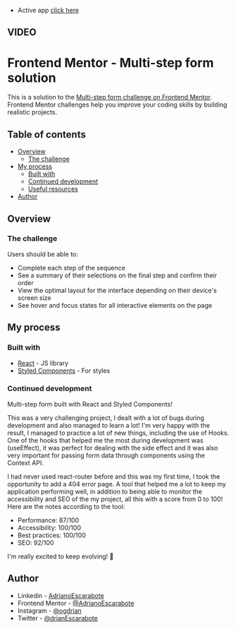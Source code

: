 - Active app [click here](https://multi-step-form-adrianoescarabote.vercel.app/)

## VIDEO



# Frontend Mentor - Multi-step form solution

This is a solution to the [Multi-step form challenge on Frontend Mentor](https://www.frontendmentor.io/challenges/multistep-form-YVAnSdqQBJ). Frontend Mentor challenges help you improve your coding skills by building realistic projects. 

## Table of contents

- [Overview](#overview)
  - [The challenge](#the-challenge)
- [My process](#my-process)
  - [Built with](#built-with)
  - [Continued development](#continued-development)
  - [Useful resources](#useful-resources)
- [Author](#author)

## Overview

### The challenge

Users should be able to:

- Complete each step of the sequence
- See a summary of their selections on the final step and confirm their order
- View the optimal layout for the interface depending on their device's screen size
- See hover and focus states for all interactive elements on the page

## My process

### Built with

- [React](https://reactjs.org/) - JS library
- [Styled Components](https://styled-components.com/) - For styles

### Continued development

Multi-step form built with React and Styled Components!

This was a very challenging project, I dealt with a lot of bugs during development and also managed to learn a lot! I'm very happy with the result, I managed to practice a lot of new things, including the use of Hooks. One of the hooks that helped me the most during development was (useEffect), it was perfect for dealing with the side effect and it was also very important for passing form data through components using the Context API.

I had never used react-router before and this was my first time, I took the opportunity to add a 404 error page. A tool that helped me a lot to keep my application performing well, in addition to being able to monitor the accessibility and SEO of the my project, all this with a score from 0 to 100! Here are the notes according to the tool:

- Performance: 87/100
- Accessibility: 100/100
- Best practices: 100/100
- SEO: 92/100

I'm really excited to keep evolving! 🚀

## Author

- Linkedin - [AdrianoEscarabote](https://www.linkedin.com/in/adriano-escarabote-944b02233/)
- Frontend Mentor - [@AdrianoEscarabote](https://www.frontendmentor.io/profile/AdrianoEscarabote)
- Instagram - [@ogdrian](https://www.instagram.com/ogdrian/)
- Twitter - [@drianEscarabote](https://twitter.com/drianEscarabote)